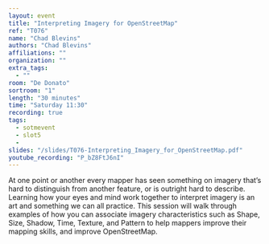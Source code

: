 ```yaml
---
layout: event
title: "Interpreting Imagery for OpenStreetMap"
ref: "T076"
name: "Chad Blevins"
authors: "Chad Blevins"
affiliations: ""
organization: ""
extra_tags:
  - ""
room: "De Donato"
sortroom: "1"
length: "30 minutes"
time: "Saturday 11:30"
recording: true
tags:
  - sotmevent
  - slot5
  - 
slides: "/slides/T076-Interpreting_Imagery_for_OpenStreetMap.pdf"
youtube_recording: "P_bZ8FtJ6nI"
---
```

At one point or another every mapper has seen something on imagery that’s hard to distinguish from another feature, or is outright hard to describe.  Learning how your eyes and mind work together to interpret imagery is an art and something we can all practice.  This session will walk through examples of how you can associate imagery characteristics such as Shape, Size, Shadow, Time, Texture, and Pattern to help mappers improve their mapping skills, and improve OpenStreetMap.  